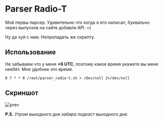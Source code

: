 # Parser Radio-T

Мой первы парсер. Удивительно что когда я его написал, буквально через выпусков на сайте добавли API. =) 

Ну да хуй с ним. Непропадать же скрипту.

## Использование

Не забываем что у меня **+6 UTC**, поэтому какое время укажете вы меня неебёт. Мне удобнее это время.

```
0 7 * * 0 /root/parser_radio-t.sh > /dev/null 2>/dev/null
```

## Скриншот

![prev](https://user-images.githubusercontent.com/35877180/35481346-0335bda2-044c-11e8-8afe-5b1a13298aa4.jpg)

**P.S.** *Утром выходного дня забира подкаст выходного дня.*
